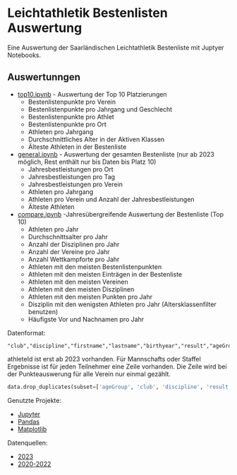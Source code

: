 # Leichtathletik Bestenlisten Auswertung

Eine Auswertung der Saarländischen Leichtathletik Bestenliste mit Juptyer Notebooks.

## Auswertunngen

- [top10.ipynb](top10.ipynb) - Auswertung der Top 10 Platzierungen
  - Bestenlistenpunkte pro Verein
  - Bestenlistenpunkte pro Jahrgang und Geschlecht
  - Bestenlistenpunkte pro Athlet
  - Bestenlistenpunkte pro Ort
  - Athleten pro Jahrgang
  - Durchschnittliches Alter in der Aktiven Klassen
  - Älteste Athleten in der Bestenliste
- [general.ipynb](general.ipynb) - Auswertung der gesamten Bestenliste (nur ab 2023 möglich, Rest enthält nur bis Daten bis Platz 10)
  - Jahresbestleistungen pro Ort
  - Jahresbestleistungen pro Tag
  - Jahresbestleistungen pro Verein  
  - Athleten pro Jahrgang
  - Athleten pro Verein und Anzahl der Jahresbestleistungen 
  - Älteste Athleten
- [compare.ipynb](compare.ipynb) -Jahresübergreifende Auswertung der Bestenliste (Top 10)
  - Athleten pro Jahr
  - Durchschnittsalter pro Jahr
  - Anzahl der Disziplinen pro Jahr
  - Anzahl der Vereine pro Jahr
  - Anzahl Wettkampforte pro Jahr
  - Athleten mit den meisten Bestenlistenpunkten
  - Athleten mit den meisten Einträgen in der Bestenliste
  - Athleten mit den meisten Vereinen
  - Athleten mit den meisten Disziplinen
  - Athleten mit den meisten Punkten pro Jahr
  - Disziplin mit den wenigsten Athleten pro Jahr (Altersklassenfilter benutzen)
  - Häufigste Vor und Nachnamen pro Jahr

Datenformat:
```csv
"club","discipline","firstname","lastname","birthyear","result","ageGroup","date","location","place","teamResult","athleteId"
```

athleteId ist erst ab 2023 vorhanden. Für Mannschafts oder Staffel Ergebnisse ist für jeden Teilnehmer eine Zeile vorhanden.
Die Zeile wird bei der Punkteauswerung für alle Verein nur einmal gezählt.

```python
data.drop_duplicates(subset=['ageGroup', 'club', 'discipline', 'result', 'teamResult', 'place', 'location', 'date'])
```

Genutzte Projekte:
- [Jupyter](https://jupyter.org/)
- [Pandas](https://pandas.pydata.org/)
- [Matplotlib](https://matplotlib.org/)

Datenquellen:
- [2023](https://bestenliste.slb-saarland.com)
- [2020-2022](https://slb-saarland.com/)

